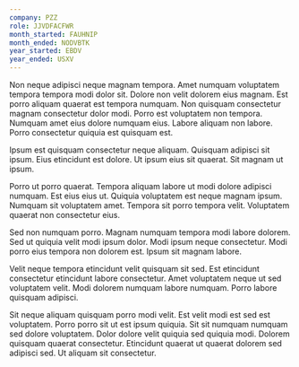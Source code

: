 ```yaml
---
company: PZZ
role: JJVDFACFWR
month_started: FAUHNIP
month_ended: NODVBTK
year_started: EBDV
year_ended: USXV
---
```


Non neque adipisci neque magnam tempora. Amet numquam voluptatem tempora tempora modi dolor sit. Dolore non velit dolorem eius magnam. Est porro aliquam quaerat est tempora numquam. Non quisquam consectetur magnam consectetur dolor modi. Porro est voluptatem non tempora. Numquam amet eius dolore numquam eius. Labore aliquam non labore. Porro consectetur quiquia est quisquam est.

Ipsum est quisquam consectetur neque aliquam. Quisquam adipisci sit ipsum. Eius etincidunt est dolore. Ut ipsum eius sit quaerat. Sit magnam ut ipsum.

Porro ut porro quaerat. Tempora aliquam labore ut modi dolore adipisci numquam. Est eius eius ut. Quiquia voluptatem est neque magnam ipsum. Numquam sit voluptatem amet. Tempora sit porro tempora velit. Voluptatem quaerat non consectetur eius.

Sed non numquam porro. Magnam numquam tempora modi labore dolorem. Sed ut quiquia velit modi ipsum dolor. Modi ipsum neque consectetur. Modi porro eius tempora non dolorem est. Ipsum sit magnam labore.

Velit neque tempora etincidunt velit quisquam sit sed. Est etincidunt consectetur etincidunt labore consectetur. Amet voluptatem neque ut sed voluptatem velit. Modi dolorem numquam labore numquam. Porro labore quisquam adipisci.

Sit neque aliquam quisquam porro modi velit. Est velit modi est sed est voluptatem. Porro porro sit ut est ipsum quiquia. Sit sit numquam numquam sed dolore voluptatem. Dolor dolore velit quiquia sed quiquia modi. Dolorem quisquam quaerat consectetur. Etincidunt quaerat ut quaerat dolorem sed adipisci sed. Ut aliquam sit consectetur.
    